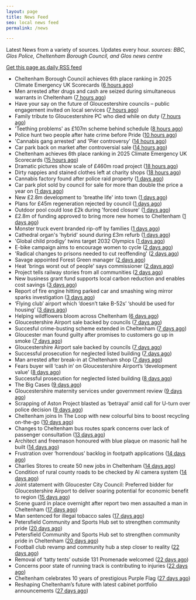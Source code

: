 ```yaml
---
layout: page
title: News Feed
seo: local news feed
permalink: /news

---
```


Latest News from a variety of sources. Updates every hour.
_sources: BBC, Glos Police, Cheltenham Borough Council, and Glos news centre_

[Get this page as daily RSS feed](/daily.rss)

<!-- news_marker starts -->
- Cheltenham Borough Council achieves 6th place ranking in 2025 Climate Emergency UK Scorecards ([6 hours ago](https://gloucesternewscentre.co.uk/cheltenham-borough-council-achieves-6th-place-ranking-in-2025-climate-emergency-uk-scorecards/))
- Men arrested after drugs and cash are seized during simultaneous warrants in Cheltenham ([7 hours ago](https://gloucesternewscentre.co.uk/men-arrested-after-drugs-and-cash-are-seized-during-simultaneous-warrants-in-cheltenham/))
- Have your say on the future of Gloucestershire councils – public engagement invited on local services ([7 hours ago](https://gloucesternewscentre.co.uk/have-your-say-on-the-future-of-gloucestershire-councils-public-engagement-invited-on-local-services/))
- Family tribute to Gloucestershire PC who died while on duty ([7 hours ago](https://gloucesternewscentre.co.uk/family-tribute-to-gloucestershire-pc-who-died-while-on-duty/))
- 'Teething problems' as £107m scheme behind schedule ([8 hours ago](https://www.bbc.com/news/articles/cx2kxwerelzo))
- Police hunt two people after hate crime before Pride ([10 hours ago](https://www.bbc.com/news/articles/c2ezn0d8d8do))
- 'Cannabis gang arrested' and 'Pier controversy' ([14 hours ago](https://www.bbc.com/news/articles/c2le7qgd5zzo))
- Car park back on market after controversial sale ([14 hours ago](https://www.bbc.com/news/articles/czxwp0gxxy3o))
- Cheltenham achieves 6th place ranking in 2025 Climate Emergency UK Scorecards ([15 hours ago](https://www.cheltenham.gov.uk/news/article/3028/cheltenham_achieves_6th_place_ranking_in_2025_climate_emergency_uk_scorecards))
- Dramatic pictures show scale of £460m road project ([18 hours ago](https://www.bbc.com/news/articles/c20wwle56gqo))
- Dirty nappies and stained clothes left at charity shops ([18 hours ago](https://www.bbc.com/news/articles/cy5w35506zko))
- Cannabis factory found after police raid property ([1 days ago](https://www.bbc.com/news/articles/cx2jxv80022o))
- Car park plot sold by council for sale for more than double the price a year on ([1 days ago](https://gloucesternewscentre.co.uk/car-park-plot-sold-by-council-for-sale-for-more-than-double-the-price-a-year-on/))
- New £2.8m development to 'breathe life' into town ([1 days ago](https://www.bbc.com/news/articles/cvg8n8djp0no))
- Plans for £45m regeneration rejected by council ([1 days ago](https://www.bbc.com/news/articles/ckg3jn2207ro))
- Outdoor pool could lose £2k during 'forced closure' ([1 days ago](https://www.bbc.com/news/articles/cvg885vxldgo))
- £2.8m of funding approved to bring more new homes to Cheltenham ([1 days ago](https://www.cheltenham.gov.uk/news/article/3027/28m_of_funding_approved_to_bring_more_new_homes_to_cheltenham))
- Monster truck event branded rip-off by families ([1 days ago](https://www.bbc.com/news/articles/c4gdmy874q4o))
- Cathedral organ's 'hybrid' sound during £3m refurb ([1 days ago](https://www.bbc.com/news/articles/cy4nngn7pgxo))
- 'Global child prodigy' twins target 2032 Olympics ([1 days ago](https://www.bbc.com/news/articles/c0k7x723zr1o))
- E-bike campaign aims to encourage women to cycle ([2 days ago](https://www.bbc.com/news/articles/c9w11l9y7qno))
- 'Radical changes to prisons needed to cut reoffending' ([2 days ago](https://www.bbc.com/news/articles/cm2zz75v286o))
- Savage appointed Forest Green manager ([2 days ago](https://www.bbc.com/sport/football/articles/cgjg551p8ejo))
- Heat 'brings worst out of people' says commissioner ([2 days ago](https://www.bbc.com/news/articles/ckgjjx0ypwpo))
- Project tells railway stories from all communities ([2 days ago](https://www.bbc.com/news/articles/c0l4z258kypo))
- New business grant fund supports local carbon reduction and enables cost savings ([3 days ago](https://www.cheltenham.gov.uk/news/article/3026/new_business_grant_fund_supports_local_carbon_reduction_and_enables_cost_savings))
- Report of fire engine hitting parked car and smashing wing mirror sparks investigation ([3 days ago](https://gloucesternewscentre.co.uk/report-of-fire-engine-hitting-parked-car-and-smashing-wing-mirror-sparks-investigation/))
- ‘Flying club’ airport which ‘doesn’t take B-52s’ ‘should be used for housing’ ([3 days ago](https://gloucesternewscentre.co.uk/flying-club-airport-which-doesnt-take-b-52s-should-be-used-for-housing/))
- Helping wildflowers bloom across Cheltenham ([6 days ago](https://www.cheltenham.gov.uk/news/article/3025/helping_wildflowers_bloom_across_cheltenham))
- Gloucestershire Airport sale backed by councils ([7 days ago](https://gloucesternewscentre.co.uk/gloucestershire-airport-sale-backed-by-councils/))
- Succesful crime-busting scheme extended in Cheltenham ([7 days ago](https://gloucesternewscentre.co.uk/succesful-crime-busting-scheme-extended-in-cheltenham/))
- Gloucester man found guilty after promises to customers go up in smoke ([7 days ago](https://gloucesternewscentre.co.uk/gloucester-man-found-guilty-after-promises-to-customers-go-up-in-smoke/))
- Gloucestershire Airport sale backed by councils ([7 days ago](https://www.cheltenham.gov.uk/news/article/3024/gloucestershire_airport_sale_backed_by_councils))
- Successful prosecution for neglected listed building ([7 days ago](https://gloucesternewscentre.co.uk/successful-prosecution-for-neglected-listed-building/))
- Man arrested after break-in at Cheltenham shop ([7 days ago](https://gloucesternewscentre.co.uk/man-arrested-after-break-in-at-cheltenham-shop/))
- Fears buyer will ‘cash in’ on Gloucestershire Airport’s ‘development value’ ([8 days ago](https://gloucesternewscentre.co.uk/fears-buyer-will-cash-in-on-gloucestershire-airports-development-value/))
- Successful prosecution for neglected listed building ([8 days ago](https://www.cheltenham.gov.uk/news/article/3023/successful_prosecution_for_neglected_listed_building))
- The Big Cases ([9 days ago](https://www.bbc.co.uk/iplayer/episode/m001z7w2))
- Gloucestershire maternity services under government review ([9 days ago](https://www.bbc.co.uk/sounds/play/p0ll39jx))
- Scrapping of Aston Project blasted as ‘betrayal’ amid call for U-turn over police decision ([9 days ago](https://gloucesternewscentre.co.uk/scrapping-of-aston-project-blasted-as-betrayal-amid-call-for-u-turn-over-police-decision/))
- Cheltenham joins In The Loop with new colourful bins to boost recycling on-the-go ([10 days ago](https://www.cheltenham.gov.uk/news/article/3022/cheltenham_joins_in_the_loop_with_new_colourful_bins_to_boost_recycling_on-the-go))
- Changes to Cheltenham bus routes spark concerns over lack of passenger consultation ([13 days ago](https://gloucesternewscentre.co.uk/changes-to-cheltenham-bus-routes-spark-concerns-over-lack-of-passenger-consultation/))
- Architect and freemason honoured with blue plaque on masonic hall he built ([14 days ago](https://gloucesternewscentre.co.uk/architect-and-freemason-honoured-with-blue-plaque-on-masonic-hall-he-built/))
- Frustration over ‘horrendous’ backlog in footpath applications ([14 days ago](https://gloucesternewscentre.co.uk/frustration-over-horrendous-backlog-in-footpath-applications/))
- Charlies Stores to create 50 new jobs in Cheltenham ([14 days ago](https://gloucesternewscentre.co.uk/charlies-stores-to-create-50-new-jobs-in-cheltenham/))
- Condition of rural county roads to be checked by AI camera system ([14 days ago](https://gloucesternewscentre.co.uk/condition-of-rural-county-roads-to-be-checked-by-ai-camera-system/))
- Joint statement with Gloucester City Council: Preferred bidder for Gloucestershire Airport to deliver soaring potential for economic benefit to region ([15 days ago](https://www.cheltenham.gov.uk/news/article/3021/joint_statement_with_gloucester_city_council_preferred_bidder_for_gloucestershire_airport_to_deliver_soaring_potential_for_economic_benefit_to_region))
- Scene guard in place overnight after report two men assaulted a man in Cheltenham ([17 days ago](https://gloucesternewscentre.co.uk/scene-guard-in-place-overnight-after-report-two-men-assaulted-a-man-in-cheltenham/))
- Man sentenced for illegal tobacco sales ([17 days ago](https://gloucesternewscentre.co.uk/man-sentenced-for-illegal-tobacco-sales/))
- Petersfield Community and Sports Hub set to strengthen community pride ([20 days ago](https://gloucesternewscentre.co.uk/petersfield-community-and-sports-hub-set-to-strengthen-community-pride/))
- Petersfield Community and Sports Hub set to strengthen community pride in Cheltenham ([20 days ago](https://www.cheltenham.gov.uk/news/article/3020/petersfield_community_and_sports_hub_set_to_strengthen_community_pride_in_cheltenham))
- Football club revamp and community hub a step closer to reality ([22 days ago](https://gloucesternewscentre.co.uk/football-club-revamp-and-community-hub-a-step-closer-to-reality/))
- Removal of ‘tatty tents’ outside 131 Promenade welcomed ([22 days ago](https://gloucesternewscentre.co.uk/removal-of-tatty-tents-outside-131-promenade-welcomed/))
- Concerns poor state of running track is contributing to injuries ([22 days ago](https://gloucesternewscentre.co.uk/concerns-poor-state-of-running-track-is-contributing-to-injuries/))
- Cheltenham celebrates 10 years of prestigious Purple Flag ([27 days ago](https://www.cheltenham.gov.uk/news/article/3019/cheltenham_celebrates_10_years_of_prestigious_purple_flag))
- Reshaping Cheltenham’s future with latest cabinet portfolio announcements ([27 days ago](https://www.cheltenham.gov.uk/news/article/3018/reshaping_cheltenhams_future_with_latest_cabinet_portfolio_announcements))

<!-- news_marker ends -->
